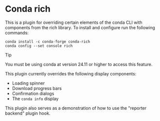 # Conda rich

This is a plugin for overriding certain elements of the conda CLI with components
from the rich library. To install and configure run the following commands:

```
conda install -c conda-forge conda-rich
conda config --set console rich
```

> [!TIP]
> You must be using conda at version 24.11 or higher to access this feature.

This plugin currently overrides the following display components:

- Loading spinner
- Download progress bars
- Confirmation dialogs
- The `conda info` display

This plugin also serves as a demonstration of how to use the "reporter backend"
plugin hook.
